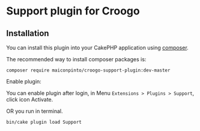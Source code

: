 # Support plugin for Croogo

## Installation

You can install this plugin into your CakePHP application using [composer](http://getcomposer.org).

The recommended way to install composer packages is:

```
composer require maiconpinto/croogo-support-plugin:dev-master
```

Enable plugin:

You can enable plugin after login, in Menu `Extensions > Plugins > Support`, click icon Activate.

OR you run in terminal.

```
bin/cake plugin load Support
```
